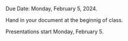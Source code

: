 
Due Date: Monday, February 5, 2024.

Hand in your document at the beginnig of class.

Presentations start Monday, February 5.
